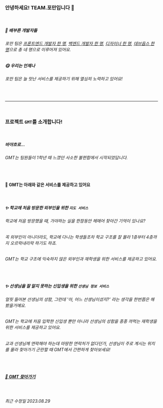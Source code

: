 ### 안녕하세요! TEAM.포만입니다 🙌

<br>

##### 🤗 배부른 개발자들
###### 포만 팀은 [프론트엔드 개발자 한 명](https://github.com/kimgh06), [백엔드 개발자 한 명](https://github.com/ani2689), [디자이너 한 명](https://github.com/sonheylin), [데브옵스 한 명](https://github.com/shk0625)으로 총 네 명으로 이루어져 있어요.

##### 😋 우리는 언제나
###### 포만 팀은 늘 맛난 서비스를 제공하기 위해 열심히 노력하고 있어요!

<br>

---

<br>

### 프로젝트 `GMT`를 소개합니다!

<br>

##### 바야흐로...

###### GMT는 팀원들이 1학년 때 느꼈던 사소한 불편함에서 시작되었답니다.

<br>

#### 📢 GMT는 아래와 같은 서비스를 제공하고 있어요

<br>

##### ✨ 학교에 처음 방문한 외부인을 위한 `지도 서비스`

###### 학교에 처음 방문했을 때, 가야하는 실을 한참동안 헤매어 찾아간 기억이 있나요?
###### 꼭 외부인이 아니더라도, 학교에 다니는 학생들조차 학교 구조를 잘 몰라 1층부터 4층까지 오르락내리락 하기도 하죠. 
###### GMT는 학교 구조에 익숙하지 않은 외부인과 재학생을 위한 서비스를 제공하고 있어요.

<br>

##### ✨ 선생님을 잘 알지 못하는 신입생을 위한 `선생님 정보 서비스`

###### 얼핏 들어본 선생님의 성함, 그런데 '아, 어느 선생님이셨지?' 라는 생각을 한번쯤은 해봤을거예요.
###### GMT는 학교에 처음 입학한 신입생 뿐만 아니라 선생님의 성함을 종종 까먹는 재학생을 위한 서비스를 제공하고 있어요.
###### 교과 선생님께 연락해야 하는데 마땅한 연락처가 없다던가, 선생님이 주로 계시는 위치를 몰라 찾아가기 곤란할 때 GMT에서 간편하게 찾아보세요!

<br>

##### [🏤 GMT 찾아가기](https://gmt-pmn.store)

<br>

###### 최근 수정일 2023.08.29
